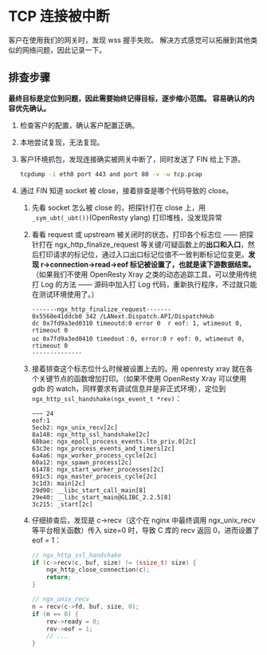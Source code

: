 # TCP 连接被中断

客户在使用我们的网关时，发现 wss 握手失败。
解决方式感觉可以拓展到其他类似的网络问题，因此记录一下。

## 排查步骤

**最终目标是定位到问题，因此需要始终记得目标，逐步缩小范围。**
**容易确认的内容优先确认。**

1. 检查客户的配置，确认客户配置正确。
2. 本地尝试复现，无法复现。
3. 客户环境抓包，发现连接确实被网关中断了，同时发送了 FIN 给上下游。

    ```bash
    tcpdump -i eth0 port 443 and port 80 -v -w tcp.pcap
    ```

4. 通过 FIN 知道 socket 被 close，接着排查是哪个代码导致的 close。
   1. 先看 socket 怎么被 close 的，把探针打在 close 上，用 `_sym_ubt(_ubt())`(OpenResty ylang) 打印堆栈，没发现异常
   2. 看看 request 或 upstream 被关闭时的状态，打印各个标志位 —— 把探针打在 ngx_http_finalize_request 等关键/可疑函数上的**出口和入口**，然后打印请求的标记位，通过入口出口标记位值不一致判断标记位变更。**发现 r->connection->read->eof 标记被设置了，也就是读下游数据结束。**（如果我们不使用 OpenResty Xray 之类的动态追踪工具，可以使用传统打 Log 的方法 —— 源码中加入打 Log 代码，重新执行程序，不过就只能在测试环境使用了。）

        ```log
        -------ngx_http_finalize_request-------
        0x5568e41ddcb0 342 /LANext.Dispatch.API/DispatchHub
        dc 0x7fd9a3ed0310 timeoutd:0 error 0  r eof: 1, wtimeout 0, rtimeout 0
        uc 0x7fd9a3ed0410 timedout：0, error:0 r eof: 0, wtimeout 0, rtimeout 0
        --------------
        ```

   3. 接着排查这个标志位什么时候被设置上去的。用 openresty xray 就在各个关键节点的函数增加打印。（如果不使用 OpenResty Xray 可以使用 gdb 的 watch，同样要求有调试信息并是非正式环境），定位到 `ngx_http_ssl_handshake(ngx_event_t *rev)`：

        ```
        ~~~ 24
        eof:1
        5ecb2: ngx_unix_recv[2c]
        8a148: ngx_http_ssl_handshake[2c]
        68bae: ngx_epoll_process_events.lto_priv.0[2c]
        63c3e: ngx_process_events_and_timers[2c]
        6a4a6: ngx_worker_process_cycle[2c]
        60a12: ngx_spawn_process[2c]
        61478: ngx_start_worker_processes[2c]
        691c5: ngx_master_process_cycle[2c]
        3c1d3: main[2c]
        29d90: __libc_start_call_main[8]
        29e40: __libc_start_main@GLIBC_2.2.5[8]
        3c215: _start[2c]
        ```

   4. 仔细排查后，发现是 c->recv（这个在 nginx 中最终调用 ngx_unix_recv 等平台相关函数）传入 size=0 时，导致 C 库的 recv 返回 0，进而设置了 eof = 1：

        ```c
        // ngx_http_ssl_handshake
        if (c->recv(c, buf, size) != (ssize_t) size) {
            ngx_http_close_connection(c);
            return;
        }
        ```

        ```c
        // ngx_unix_recv
        n = recv(c->fd, buf, size, 0);
        if (n == 0) {
            rev->ready = 0;
            rev->eof = 1;
            // ...
        }
        ```
